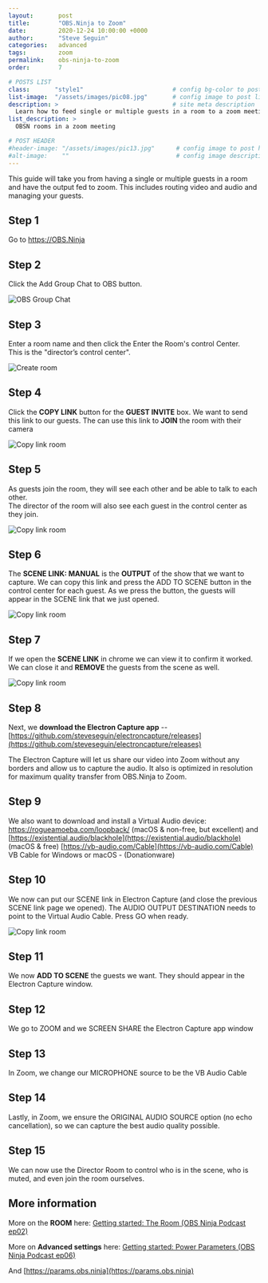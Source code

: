 ```yaml
---
layout:       post
title:        "OBS.Ninja to Zoom"
date:         2020-12-24 10:00:00 +0000
author:       "Steve Seguin"
categories:   advanced
tags:         zoom
permalink:    obs-ninja-to-zoom
order:        7

# POSTS LIST
class:       "style1"                         # config bg-color to post list card (1..6)
list-image:  "/assets/images/pic08.jpg"       # config image to post list card (1..6)
description: >                                # site meta description
  Learn how to feed single or multiple guests in a room to a zoom meeting.
list_description: >
  OBSN rooms in a zoom meeting

# POST HEADER
#header-image: "/assets/images/pic13.jpg"      # config image to post header
#alt-image:    ""                              # config image description to alt att.
---
```


This guide will take you from having a single or multiple guests in a room and have the output fed to zoom. This includes routing video and audio and managing your guests.

## Step 1
Go to https://OBS.Ninja

## Step 2
Click the Add Group Chat to OBS button.

![OBS Group Chat](/assets/screenshots/obs-group-chat.png)

## Step 3
Enter a room name and then click the Enter the Room's control Center.  
This is the "director’s control center".

![Create room](/assets/screenshots/create-room.png)

## Step 4
Click the **COPY LINK** button for the **GUEST INVITE** box.  We want to send this link to our guests.  The can use this link to **JOIN** the room with their camera

![Copy link room](/assets/screenshots/room-copy-link.png)

## Step 5
As guests join the room, they will see each other and be able to talk to each other.  
The director of the room will also see each guest in the control center as they join.

![Copy link room](/assets/screenshots/room-add-to-scene.png)

## Step 6
The **SCENE LINK: MANUAL** is the **OUTPUT** of the show that we want to capture. We can copy this link and press the ADD TO SCENE button in the control center for each guest.  As we press the button, the guests will appear in the SCENE link that we just opened.

![Copy link room](/assets/screenshots/room-scene-link-manual.png)


## Step 7
If we open the **SCENE LINK** in chrome we can view it to confirm it worked.  We can close it and **REMOVE** the guests from the scene as well.

![Copy link room](/assets/screenshots/room-scene-link.png)

## Step 8
Next, we **download the Electron Capture app** -- [https://github.com/steveseguin/electroncapture/releases](https://github.com/steveseguin/electroncapture/releases)

The Electron Capture will let us share our video into Zoom without any borders and allow us to capture the audio. It also is optimized in resolution for maximum quality transfer from OBS.Ninja to Zoom.

## Step 9
We also want to download and install a Virtual Audio device:
https://rogueamoeba.com/loopback/ (macOS & non-free, but excellent) and [https://existential.audio/blackhole](https://existential.audio/blackhole) (macOS & free)
[https://vb-audio.com/Cable](https://vb-audio.com/Cable) VB Cable for Windows or macOS - (Donationware)

## Step 10
We now can put our SCENE link in Electron Capture (and close the previous SCENE link page we opened).  The AUDIO OUTPUT DESTINATION needs to point to the Virtual Audio Cable. Press GO when ready.

![Copy link room](/assets/screenshots/electron-size.png)

## Step 11
We now **ADD TO SCENE** the guests we want. They should appear in the Electron Capture window.

## Step 12
We go to ZOOM and we SCREEN SHARE the Electron Capture app window

## Step 13
In Zoom, we change our MICROPHONE source to be the VB Audio Cable

## Step 14
Lastly, in Zoom, we ensure the ORIGINAL AUDIO SOURCE option (no echo cancellation), so we can capture the best audio quality possible.

## Step 15
We can now use the Director Room to control who is in the scene, who is muted, and even join the room ourselves.


## More information

More on the **ROOM** here: [Getting started: The Room (OBS Ninja Podcast ep02)](https://www.youtube.com/watch?v=m1cIT1kdlEo&list=PLWodc2tCfAH1WHjl4WAOOoRSscJ8CHACe&index=5)


More on **Advanced settings** here: [Getting started: Power Parameters (OBS Ninja Podcast ep06)](https://www.youtube.com/watch?v=l9BNTTNY08s&list=PLWodc2tCfAH1WHjl4WAOOoRSscJ8CHACe&index=9)  


And [https://params.obs.ninja](https://params.obs.ninja)
